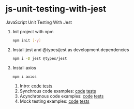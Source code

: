 # js-unit-testing-with-jest
JavaScript Unit Testing With Jest

1.  Init project with npm
    ```bash
    npm init [-y]
    ```

2.  Install jest and @types/jest as development dependencies
    ```bash
    npm i -D jest @types/jest
    ```

3.  Install axios
    ```bash
    mpm i axios
    ```

    1.  Intro:                      [code](./01_intro/intro.js)     [tests](./01_intro/intro.spec.js)
    2.  Synchrous code examples:    [code](./02_sync/sync.js)       [tests](./02_sync/sync.spec.js)
    3.  Acynchronous code examples: [code](./03_async/async.js)     [tests](./03_async/async.spec.js)
    4.  Mock testing examples:      [code](./04_mock/mock.js)       [tests](./04_mock/mock.spec.js)